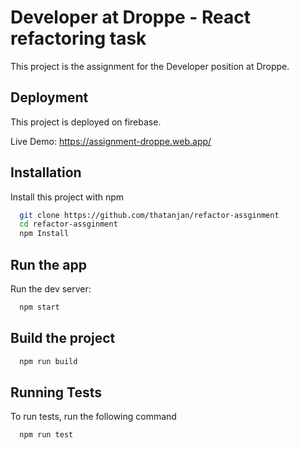 # Developer at Droppe - React refactoring task

This project is the assignment for the Developer position at Droppe.

## Deployment

This project is deployed on firebase.

Live Demo: https://assignment-droppe.web.app/

## Installation

Install this project with npm

```bash
  git clone https://github.com/thatanjan/refactor-assginment
  cd refactor-assginment
  npm Install
```

## Run the app

Run the dev server:

```bash
  npm start
```

## Build the project

```bash
  npm run build
```

## Running Tests

To run tests, run the following command

```bash
  npm run test
```
